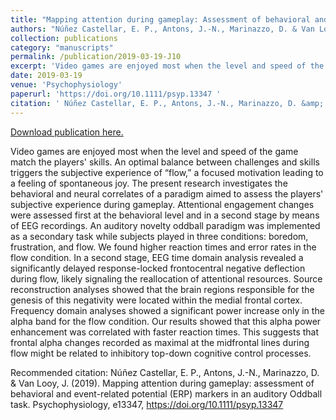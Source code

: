 ```yaml
---
title: "Mapping attention during gameplay: Assessment of behavioral and ERP markers in an auditory oddball task"
authors: "Núñez Castellar, E. P., Antons, J.-N., Marinazzo, D. & Van Looy, J. "
collection: publications
category: "manuscripts"
permalink: /publication/2019-03-19-J10
excerpt: 'Video games are enjoyed most when the level and speed of the game match the players&apos; skills. An optimal balance between challenges and skills triggers the subjective experience of “flow,” a focused motivation leading to a feeling of spontaneous joy. The present research investigates the behavioral and neural correlates of a paradigm aimed to assess the players&apos; subjective experience during gameplay. Attentional engagement changes were assessed first at the behavioral level and in a second stage by means of EEG recordings. An auditory novelty oddball paradigm was implemented as a secondary task while subjects played in three conditions: boredom, frustration, and flow. We found higher reaction times and error rates in the flow condition. In a second stage, EEG time domain analysis revealed a significantly delayed response-locked frontocentral negative deflection during flow, likely signaling the reallocation of attentional resources. Source reconstruction analyses showed that the brain regions responsible for the genesis of this negativity were located within the medial frontal cortex. Frequency domain analyses showed a significant power increase only in the alpha band for the flow condition. Our results showed that this alpha power enhancement was correlated with faster reaction times. This suggests that frontal alpha changes recorded as maximal at the midfrontal lines during flow might be related to inhibitory top-down cognitive control processes.'
date: 2019-03-19
venue: 'Psychophysiology'
paperurl: 'https://doi.org/10.1111/psyp.13347 '
citation: ' Núñez Castellar, E. P., Antons, J.-N., Marinazzo, D. &amp; Van Looy, J.  (2019). Mapping attention during gameplay: assessment of behavioral and event-related potential (ERP) markers in an auditory Oddball task. Psychophysiology, e13347, https://doi.org/10.1111/psyp.13347 '
---
```


<a href='https://doi.org/10.1111/psyp.13347 '>Download publication here.</a>

Video games are enjoyed most when the level and speed of the game match the players&apos; skills. An optimal balance between challenges and skills triggers the subjective experience of “flow,” a focused motivation leading to a feeling of spontaneous joy. The present research investigates the behavioral and neural correlates of a paradigm aimed to assess the players&apos; subjective experience during gameplay. Attentional engagement changes were assessed first at the behavioral level and in a second stage by means of EEG recordings. An auditory novelty oddball paradigm was implemented as a secondary task while subjects played in three conditions: boredom, frustration, and flow. We found higher reaction times and error rates in the flow condition. In a second stage, EEG time domain analysis revealed a significantly delayed response-locked frontocentral negative deflection during flow, likely signaling the reallocation of attentional resources. Source reconstruction analyses showed that the brain regions responsible for the genesis of this negativity were located within the medial frontal cortex. Frequency domain analyses showed a significant power increase only in the alpha band for the flow condition. Our results showed that this alpha power enhancement was correlated with faster reaction times. This suggests that frontal alpha changes recorded as maximal at the midfrontal lines during flow might be related to inhibitory top-down cognitive control processes.

Recommended citation:  Núñez Castellar, E. P., Antons, J.-N., Marinazzo, D. & Van Looy, J.  (2019). Mapping attention during gameplay: assessment of behavioral and event-related potential (ERP) markers in an auditory Oddball task. Psychophysiology, e13347, https://doi.org/10.1111/psyp.13347 